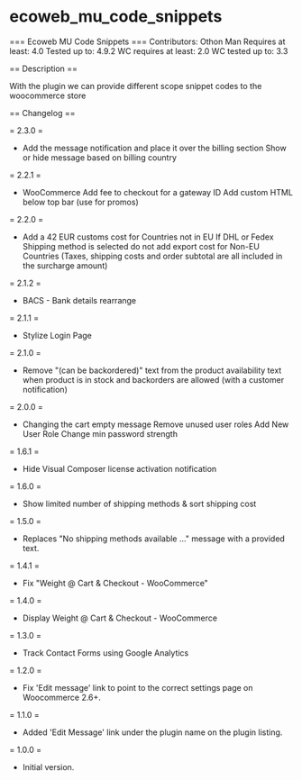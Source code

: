 # ecoweb_mu_code_snippets

=== Ecoweb MU Code Snippets ===
Contributors: Othon Man
Requires at least: 4.0
Tested up to: 4.9.2
WC requires at least: 2.0
WC tested up to: 3.3


== Description ==

With the plugin we can provide different scope snippet codes to the woocommerce store


== Changelog ==


= 2.3.0 =
* Add the message notification and place it over the billing section
Show or hide message based on billing country

= 2.2.1 =
* WooCommerce Add fee to checkout for a gateway ID
Add custom HTML below top bar (use for promos)

= 2.2.0 =
* Add a 42 EUR customs cost for Countries not in EU
If DHL or Fedex Shipping method is selected do not add export cost for Non-EU Countries (Taxes, shipping costs and order subtotal are all included in the surcharge amount)

= 2.1.2 =
* BACS - Bank details rearrange

= 2.1.1 =
* Stylize Login Page

= 2.1.0 =
* Remove "(can be backordered)" text from the product availability text when product is in stock and backorders are allowed (with a customer notification)

= 2.0.0 =
* Changing the cart empty message
Remove unused user roles
Add New User Role
Change min password strength

= 1.6.1 =
* Hide Visual Composer license activation notification

= 1.6.0 =
* Show limited number of shipping methods & sort shipping cost

= 1.5.0 =
* Replaces "No shipping methods available ..." message with a provided text.

= 1.4.1 =
* Fix "Weight @ Cart & Checkout - WooCommerce"

= 1.4.0 =
* Display Weight @ Cart & Checkout - WooCommerce

= 1.3.0 =
* Track Contact Forms using Google Analytics

= 1.2.0 =
* Fix 'Edit message' link to point to the correct settings page on Woocommerce 2.6+.

= 1.1.0 =
* Added 'Edit Message' link under the plugin name on the plugin listing.

= 1.0.0 =
* Initial version.
